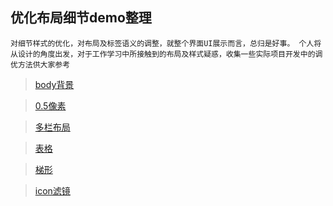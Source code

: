 ## 优化布局细节demo整理

`对细节样式的优化，对布局及标签语义的调整，就整个界面UI展示而言，总归是好事。
个人将从设计的角度出发，对于工作学习中所接触到的布局及样式疑惑，收集一些实际项目开发中的调优方法供大家参考`

> [body背景](http://demojin.github.io/Layout/bodyBackground.html '背景') 

> [0.5像素](http://demojin.github.io/Layout/halfBorder.html '0.5像素') 

> [多栏布局](http://demojin.github.io/Layout/Column.html '多栏布局') 

> [表格](http://demojin.github.io/Layout/tbody.html '表格') 

> [梯形](http://demojin.github.io/Layout/Trapezoid.html '梯形') 

> [icon滤镜](http://demojin.github.io/Layout/icon.html 'icon') 

